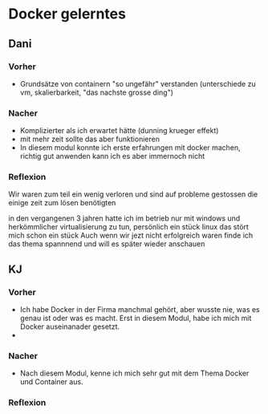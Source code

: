 # Docker gelerntes

## Dani
### Vorher
 * Grundsätze von containern "so ungefähr" verstanden (unterschiede zu vm, skalierbarkeit, "das nachste grosse ding")
### Nacher
* Komplizierter als ich erwartet hätte (dunning krueger effekt)
* mit mehr zeit sollte das aber funktionieren
* In diesem modul konnte ich erste erfahrungen mit docker machen, richtig gut anwenden kann ich es aber immernoch nicht

### Reflexion
Wir waren zum teil ein wenig verloren und sind auf probleme gestossen die einige zeit zum lösen benötigten

in den vergangenen 3 jahren hatte ich im betrieb nur mit windows und herkömmlicher virtualisierung zu tun, persönlich ein stück linux das stört mich schon ein stück
Auch wenn wir jezt nicht erfolgreich waren finde ich das thema spannnend und will es später wieder anschauen

## KJ

### Vorher
 * Ich habe Docker in der Firma manchmal gehört, aber wusste nie, was es genau ist oder was es macht. Erst in diesem Modul, habe ich mich mit Docker auseinanader gesetzt.
* 
### Nacher
* Nach diesem Modul, kenne ich mich sehr gut mit dem Thema Docker und Container aus. 
### Reflexion